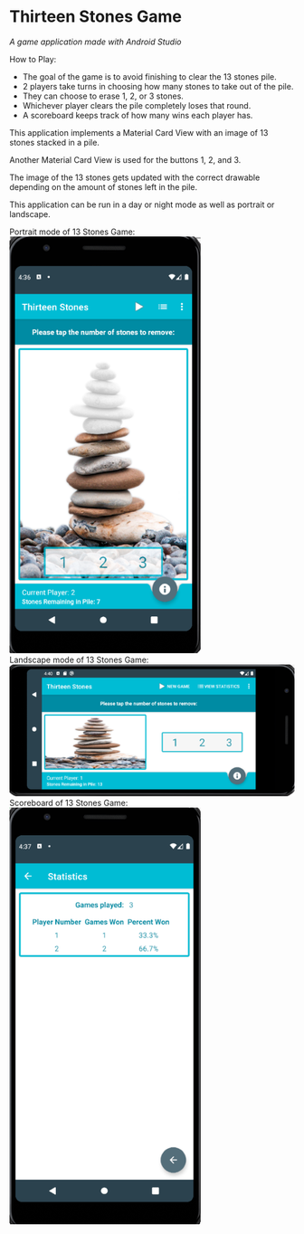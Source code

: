 # Thirteen Stones Game
*A game application made with Android Studio*  

How to Play:  
* The goal of the game is to avoid finishing to clear the 13 stones pile.
* 2 players take turns in choosing how many stones to take out of the pile. 
* They can choose to erase 1, 2, or 3 stones. 
* Whichever player clears the pile completely loses that round.
* A scoreboard keeps track of how many wins each player has.


This application implements a Material Card View with an image of 13 stones stacked in a pile. 

Another Material Card View is used for the buttons 1, 2, and 3.  

The image of the 13 stones gets updated with the correct drawable depending on the amount of stones left in the pile.

This application can be run in a day or night mode as well as portrait or landscape.

Portrait mode of 13 Stones Game:  
![Alt](screenshots/Mod7_13stonesPortrait.png "Portrait mode of 13 Stones Game")  
Landscape mode of 13 Stones Game:  
![Alt](screenshots/Mod7_landscape.png "Landscape mode of 13 Stones Game")  
Scoreboard of 13 Stones Game:  
![Alt](screenshots/Mod7_13stonesStatistics.png "Scoreboard of 13 Stones Game")
